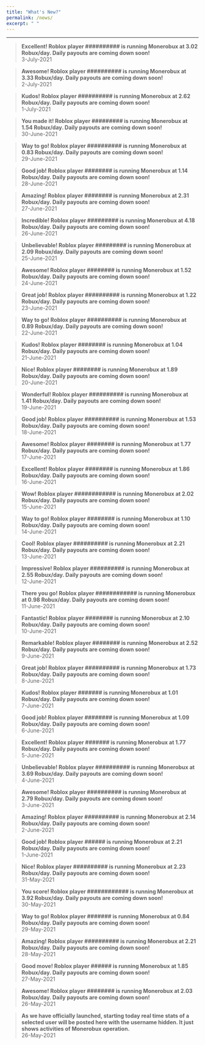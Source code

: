 ```yaml
---
title: "What's New?"
permalink: /news/
excerpt: " "
---
```

***

> **Excellent! Roblox player \#\#\#\#\#\#\#\#\#\# is running Monerobux at 3.02 Robux/day. Daily payouts are coming down soon!**  
> 3-July-2021

> **Awesome! Roblox player \#\#\#\#\#\#\#\#\#\# is running Monerobux at 3.33 Robux/day. Daily payouts are coming down soon!**  
> 2-July-2021

> **Kudos! Roblox player \#\#\#\#\#\#\#\#\#\# is running Monerobux at 2.62 Robux/day. Daily payouts are coming down soon!**  
> 1-July-2021

> **You made it! Roblox player \#\#\#\#\#\#\#\#\# is running Monerobux at 1.54 Robux/day. Daily payouts are coming down soon!**  
> 30-June-2021

> **Way to go! Roblox player \#\#\#\#\#\#\#\#\#\# is running Monerobux at 0.83 Robux/day. Daily payouts are coming down soon!**  
> 29-June-2021

> **Good job! Roblox player \#\#\#\#\#\#\#\# is running Monerobux at 1.14 Robux/day. Daily payouts are coming down soon!**  
> 28-June-2021

> **Amazing! Roblox player \#\#\#\#\#\#\#\# is running Monerobux at 2.31 Robux/day. Daily payouts are coming down soon!**  
> 27-June-2021

> **Incredible! Roblox player \#\#\#\#\#\#\#\#\# is running Monerobux at 4.18 Robux/day. Daily payouts are coming down soon!**  
> 26-June-2021

> **Unbelievable! Roblox player \#\#\#\#\#\#\#\#\# is running Monerobux at 2.09 Robux/day. Daily payouts are coming down soon!**  
> 25-June-2021

> **Awesome! Roblox player \#\#\#\#\#\#\#\# is running Monerobux at 1.52 Robux/day. Daily payouts are coming down soon!**  
> 24-June-2021

> **Great job! Roblox player \#\#\#\#\#\#\#\#\#\# is running Monerobux at 1.22 Robux/day. Daily payouts are coming down soon!**  
> 23-June-2021

> **Way to go! Roblox player \#\#\#\#\#\#\#\#\#\# is running Monerobux at 0.89 Robux/day. Daily payouts are coming down soon!**  
> 22-June-2021

> **Kudos! Roblox player \#\#\#\#\#\#\#\# is running Monerobux at 1.04 Robux/day. Daily payouts are coming down soon!**  
> 21-June-2021

> **Nice! Roblox player \#\#\#\#\#\#\#\# is running Monerobux at 1.89 Robux/day. Daily payouts are coming down soon!**  
> 20-June-2021

> **Wonderful! Roblox player \#\#\#\#\#\#\#\#\#\# is running Monerobux at 1.41 Robux/day. Daily payouts are coming down soon!**  
> 19-June-2021

> **Good job! Roblox player \#\#\#\#\#\#\#\#\#\# is running Monerobux at 1.53 Robux/day. Daily payouts are coming down soon!**  
> 18-June-2021

> **Awesome! Roblox player \#\#\#\#\#\#\#\# is running Monerobux at 1.77 Robux/day. Daily payouts are coming down soon!**  
> 17-June-2021

> **Excellent! Roblox player \#\#\#\#\#\#\#\# is running Monerobux at 1.86 Robux/day. Daily payouts are coming down soon!**  
> 16-June-2021

> **Wow! Roblox player \#\#\#\#\#\#\#\#\#\#\#\# is running Monerobux at 2.02 Robux/day. Daily payouts are coming down soon!**  
> 15-June-2021

> **Way to go! Roblox player \#\#\#\#\#\#\#\# is running Monerobux at 1.10 Robux/day. Daily payouts are coming down soon!**  
> 14-June-2021

> **Cool! Roblox player \#\#\#\#\#\#\#\#\#\# is running Monerobux at 2.21 Robux/day. Daily payouts are coming down soon!**  
> 13-June-2021

> **Impressive! Roblox player \#\#\#\#\#\#\#\#\#\# is running Monerobux at 2.55 Robux/day. Daily payouts are coming down soon!**  
> 12-June-2021

> **There you go! Roblox player \#\#\#\#\#\#\#\#\#\#\#\# is running Monerobux at 0.98 Robux/day. Daily payouts are coming down soon!**  
> 11-June-2021

> **Fantastic! Roblox player \#\#\#\#\#\#\#\# is running Monerobux at 2.10 Robux/day. Daily payouts are coming down soon!**  
> 10-June-2021

> **Remarkable! Roblox player \#\#\#\#\#\#\#\# is running Monerobux at 2.52 Robux/day. Daily payouts are coming down soon!**  
> 9-June-2021

> **Great job! Roblox player \#\#\#\#\#\#\#\#\#\# is running Monerobux at 1.73 Robux/day. Daily payouts are coming down soon!**  
> 8-June-2021

> **Kudos! Roblox player \#\#\#\#\#\#\# is running Monerobux at 1.01 Robux/day. Daily payouts are coming down soon!**  
> 7-June-2021

> **Good job! Roblox player \#\#\#\#\#\#\#\# is running Monerobux at 1.09 Robux/day. Daily payouts are coming down soon!**  
> 6-June-2021

> **Excellent! Roblox player \#\#\#\#\#\#\# is running Monerobux at 1.77 Robux/day. Daily payouts are coming down soon!**  
> 5-June-2021

> **Unbelievable! Roblox player \#\#\#\#\#\#\#\#\#\# is running Monerobux at 3.69 Robux/day. Daily payouts are coming down soon!**  
> 4-June-2021

> **Awesome! Roblox player \#\#\#\#\#\#\#\#\#\# is running Monerobux at 2.79 Robux/day. Daily payouts are coming down soon!**  
> 3-June-2021

> **Amazing! Roblox player \#\#\#\#\#\#\#\#\#\# is running Monerobux at 2.14 Robux/day. Daily payouts are coming down soon!**  
> 2-June-2021

> **Good job! Roblox player \#\#\#\#\#\# is running Monerobux at 2.21 Robux/day. Daily payouts are coming down soon!**  
> 1-June-2021

> **Nice! Roblox player \#\#\#\#\#\#\#\#\#\# is running Monerobux at 2.23 Robux/day. Daily payouts are coming down soon!**  
> 31-May-2021

> **You score! Roblox player \#\#\#\#\#\#\#\#\#\#\#\# is running Monerobux at 3.92 Robux/day. Daily payouts are coming down soon!**  
> 30-May-2021

> **Way to go! Roblox player \#\#\#\#\#\#\# is running Monerobux at 0.84 Robux/day. Daily payouts are coming down soon!**  
> 29-May-2021

> **Amazing! Roblox player \#\#\#\#\#\#\#\#\#\# is running Monerobux at 2.21 Robux/day. Daily payouts are coming down soon!**  
> 28-May-2021

> **Good move! Roblox player \#\#\#\#\#\# is running Monerobux at 1.85 Robux/day. Daily payouts are coming down soon!**  
> 27-May-2021

> **Awesome! Roblox player \#\#\#\#\#\#\#\# is running Monerobux at 2.03 Robux/day. Daily payouts are coming down soon!**  
> 26-May-2021

> **As we have officially launched, starting today real time stats of a selected user will be posted here with the username hidden. It just shows activities of Monerobux operation.**  
> 26-May-2021
